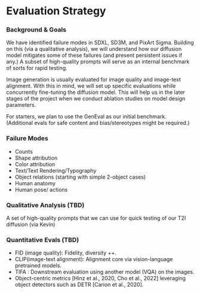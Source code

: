# Evaluation Strategy 

### Background & Goals
We have identified failure modes in SDXL, SD3M, and PixArt Sigma. Building on this (via a qualitative analysis), we will understand how our diffusion model mitigates some of these failures (and present persistent issues if any.) A subset of high-quality prompts will serve as an internal benchmark of sorts for rapid testing.  

Image generation is usually evaluated for image quality and image-text alignment. With this in mind, we will set up specific evaluations while concurrently fine-tuning the diffusion model. This will help us in the later stages of the project when we conduct ablation studies on model design parameters.

For starters, we plan to use the GenEval as our initial benchmark.
(Additional evals for safe content and bias/stereotypes might be required.)

### Failure Modes
* Counts 
* Shape attribution
* Color attribution
* Text/Text Rendering/Typography
* Object relations (starting with simple 2-object cases)
* Human anatomy
* Human pose/ actions



### Qualitative Analysis (TBD)
A set of high-quality prompts that we can use for quick testing of our T2I diffusion (via Kevin)


### Quantitative Evals (TBD)
* FID (image quality): Fidelity, diversity ++.
* CLIP(image-text alignment): Alignment core via vision-language pretrained models.
* TIFA : Downstream evaluation using another model (VQA) on the images.
* Object-centric metrics [Hinz et al., 2020, Cho et al., 2022] leveraging object detectors such as DETR [Carion et al., 2020].
